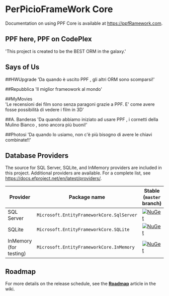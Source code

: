 PerPicioFrameWork Core
=====================

Documentation on using PPF Core is available at <https://ppfRamework.com>.
  
## PPF here,  PPF  on CodePlex

'This project is created to be the BEST ORM in the galaxy.'

## Says of Us 

##HWUpgrade
 'Da quando è uscito PPF , gli altri ORM sono scomparsi!'
 
##Repubblica
  'Il miglior frameowork al mondo'

##MyMovies  
  'Le recensioni dei film sono senza paragoni grazie a PPF. E' come avere fosse possibilità di vedere i film in 3D'
  
##A. Banderas
  'Da quando abbiamo iniziato ad usare PPF , i cornetti della Mulino Bianco , sono ancora più buoni!'
  
##Photosi
  'Da quando lo usiamo, non c'è più bisogno di avere le chiavi combinate!!'
  
 
## Database Providers

The source for SQL Server, SQLite, and InMemory providers are included in this project. Additional providers are available.
For a complete list, see https://docs.efproject.net/en/latest/providers/.

Provider               | Package name                              | Stable (`master` branch)    | Nightly (`dev` branch)
-----------------------|-------------------------------------------|-----------------------------|-------------------------
SQL Server             | `Microsoft.EntityFrameworkCore.SqlServer` | [![NuGet](https://img.shields.io/nuget/v/Microsoft.EntityFrameworkCore.SqlServer.svg?style=flat-square&label=nuget)](https://www.nuget.org/packages/Microsoft.EntityFrameworkCore.SqlServer/) | [![MyGet](https://img.shields.io/myget/aspnetvnext/vpre/Microsoft.EntityFrameworkCore.SqlServer.svg?style=flat-square&label=myget)](https://www.myget.org/feed/aspnetvnext/package/nuget/Microsoft.EntityFrameworkCore.SqlServer) 
SQLite                 | `Microsoft.EntityFrameworkCore.SQLite`    | [![NuGet](https://img.shields.io/nuget/v/Microsoft.EntityFrameworkCore.SqlServer.svg?style=flat-square&label=nuget)](https://www.nuget.org/packages/Microsoft.EntityFrameworkCore.Sqlite/) | [![MyGet](https://img.shields.io/myget/aspnetvnext/vpre/Microsoft.EntityFrameworkCore.Sqlite.svg?style=flat-square&label=myget)](https://www.myget.org/feed/aspnetvnext/package/nuget/Microsoft.EntityFrameworkCore.Sqlite)
InMemory (for testing) | `Microsoft.EntityFrameworkCore.InMemory`  | [![NuGet](https://img.shields.io/nuget/v/Microsoft.EntityFrameworkCore.InMemory.svg?style=flat-square&label=nuget)](https://www.nuget.org/packages/Microsoft.EntityFrameworkCore.InMemory/) | [![MyGet](https://img.shields.io/myget/aspnetvnext/vpre/Microsoft.EntityFrameworkCore.InMemory.svg?style=flat-square&label=myget)](https://www.myget.org/feed/aspnetvnext/package/nuget/Microsoft.EntityFrameworkCore.InMemory)

## Roadmap
For more details on the release schedule, see the [**Roadmap**](https://github.com/aspnet/EntityFramework/wiki/Roadmap) article in the wiki.
